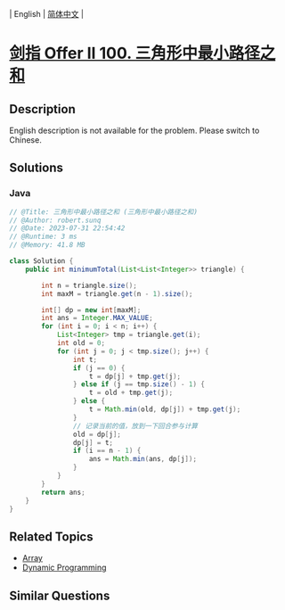 
| English | [简体中文](README.md) |

# [剑指 Offer II 100. 三角形中最小路径之和](https://leetcode.cn//problems/IlPe0q/)

## Description

<p>English description is not available for the problem. Please switch to Chinese.</p>


## Solutions


### Java

```Java
// @Title: 三角形中最小路径之和 (三角形中最小路径之和)
// @Author: robert.sunq
// @Date: 2023-07-31 22:54:42
// @Runtime: 3 ms
// @Memory: 41.8 MB

class Solution {
    public int minimumTotal(List<List<Integer>> triangle) {

        int n = triangle.size();
        int maxM = triangle.get(n - 1).size();

        int[] dp = new int[maxM];
        int ans = Integer.MAX_VALUE;
        for (int i = 0; i < n; i++) {
            List<Integer> tmp = triangle.get(i);
            int old = 0;
            for (int j = 0; j < tmp.size(); j++) {
                int t;
                if (j == 0) {
                    t = dp[j] + tmp.get(j);
                } else if (j == tmp.size() - 1) {
                    t = old + tmp.get(j);
                } else {
                    t = Math.min(old, dp[j]) + tmp.get(j);
                }
                // 记录当前的值，放到一下回合参与计算
                old = dp[j];
                dp[j] = t;
                if (i == n - 1) {
                    ans = Math.min(ans, dp[j]);
                }
            }
        }
        return ans;
    }
}
```



## Related Topics

- [Array](https://leetcode.cn//tag/array)
- [Dynamic Programming](https://leetcode.cn//tag/dynamic-programming)

## Similar Questions


